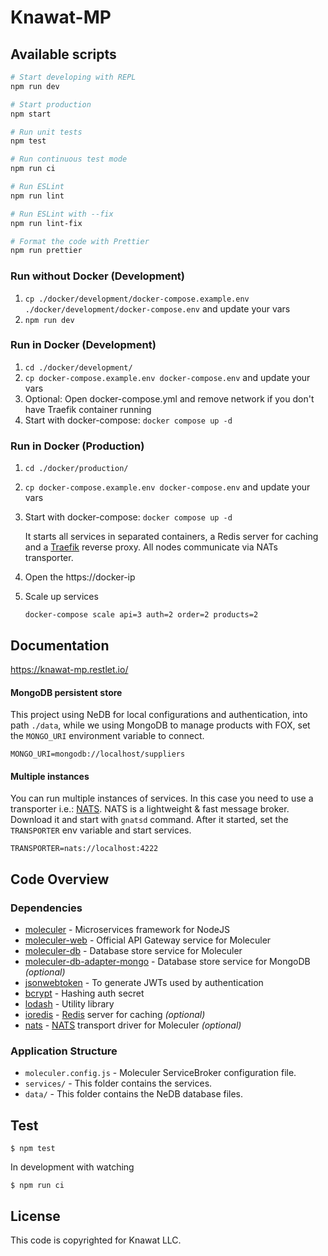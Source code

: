 # Knawat-MP

## Available scripts

```bash
# Start developing with REPL
npm run dev

# Start production
npm start

# Run unit tests
npm test

# Run continuous test mode
npm run ci

# Run ESLint
npm run lint

# Run ESLint with --fix
npm run lint-fix

# Format the code with Prettier
npm run prettier
```

### Run without Docker (Development)

1.  `cp ./docker/development/docker-compose.example.env ./docker/development/docker-compose.env` and update your vars
2.  `npm run dev`

### Run in Docker (Development)

1.  `cd ./docker/development/`
2.  `cp docker-compose.example.env docker-compose.env` and update your vars
3.  Optional: Open docker-compose.yml and remove network if you don't have Traefik container running
4.  Start with docker-compose: `docker compose up -d`

### Run in Docker (Production)

1.  `cd ./docker/production/`
2.  `cp docker-compose.example.env docker-compose.env` and update your vars
3.  Start with docker-compose: `docker compose up -d`

    It starts all services in separated containers, a Redis server for caching and a [Traefik](https://traefik.io/) reverse proxy. All nodes communicate via NATs transporter.

4.  Open the https://docker-ip
5.  Scale up services

    `docker-compose scale api=3 auth=2 order=2 products=2`

## Documentation

https://knawat-mp.restlet.io/

#### MongoDB persistent store

This project using NeDB for local configurations and authentication, into path `./data`, while we using MongoDB to manage products with FOX, set the `MONGO_URI` environment variable to connect.

```
MONGO_URI=mongodb://localhost/suppliers
```

#### Multiple instances

You can run multiple instances of services. In this case you need to use a transporter i.e.: [NATS](https://nats.io). NATS is a lightweight & fast message broker. Download it and start with `gnatsd` command. After it started, set the `TRANSPORTER` env variable and start services.

```
TRANSPORTER=nats://localhost:4222
```

## Code Overview

### Dependencies

- [moleculer](https://github.com/moleculerjs/moleculer) - Microservices framework for NodeJS
- [moleculer-web](https://github.com/moleculerjs/moleculer-web) - Official API Gateway service for Moleculer
- [moleculer-db](https://github.com/moleculerjs/moleculer-db/tree/master/packages/moleculer-db#readme) - Database store service for Moleculer
- [moleculer-db-adapter-mongo](https://github.com/moleculerjs/moleculer-db/tree/master/packages/moleculer-db-adapter-mongo#readme) - Database store service for MongoDB _(optional)_
- [jsonwebtoken](https://github.com/auth0/node-jsonwebtoken) - To generate JWTs used by authentication
- [bcrypt](https://github.com/kelektiv/node.bcrypt.js) - Hashing auth secret
- [lodash](https://github.com/lodash/lodash) - Utility library
- [ioredis](https://github.com/luin/ioredis) - [Redis](https://redis.io) server for caching _(optional)_
- [nats](https://github.com/nats-io/node-nats) - [NATS](https://nats.io) transport driver for Moleculer _(optional)_

### Application Structure

- `moleculer.config.js` - Moleculer ServiceBroker configuration file.
- `services/` - This folder contains the services.
- `data/` - This folder contains the NeDB database files.

## Test

```
$ npm test
```

In development with watching

```
$ npm run ci
```

## License

This code is copyrighted for Knawat LLC.
